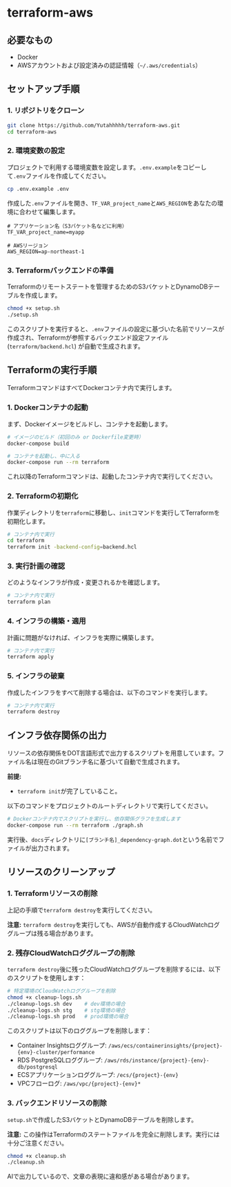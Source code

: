 # terraform-aws

## 必要なもの

- Docker
- AWSアカウントおよび設定済みの認証情報（`~/.aws/credentials`）

## セットアップ手順

### 1. リポジトリをクローン

```bash
git clone https://github.com/Yutahhhhh/terraform-aws.git
cd terraform-aws
```

### 2. 環境変数の設定

プロジェクトで利用する環境変数を設定します。`.env.example`をコピーして`.env`ファイルを作成してください。

```bash
cp .env.example .env
```

作成した`.env`ファイルを開き、`TF_VAR_project_name`と`AWS_REGION`をあなたの環境に合わせて編集します。

```env
# アプリケーション名（S3バケット名などに利用）
TF_VAR_project_name=myapp

# AWSリージョン
AWS_REGION=ap-northeast-1
```

### 3. Terraformバックエンドの準備

Terraformのリモートステートを管理するためのS3バケットとDynamoDBテーブルを作成します。

```bash
chmod +x setup.sh
./setup.sh
```

このスクリプトを実行すると、`.env`ファイルの設定に基づいた名前でリソースが作成され、Terraformが参照するバックエンド設定ファイル (`terraform/backend.hcl`) が自動で生成されます。

## Terraformの実行手順

TerraformコマンドはすべてDockerコンテナ内で実行します。

### 1. Dockerコンテナの起動

まず、Dockerイメージをビルドし、コンテナを起動します。

```bash
# イメージのビルド（初回のみ or Dockerfile変更時）
docker-compose build

# コンテナを起動し、中に入る
docker-compose run --rm terraform
```

これ以降のTerraformコマンドは、起動したコンテナ内で実行してください。

### 2. Terraformの初期化

作業ディレクトリを`terraform`に移動し、`init`コマンドを実行してTerraformを初期化します。

```bash
# コンテナ内で実行
cd terraform
terraform init -backend-config=backend.hcl
```

### 3. 実行計画の確認

どのようなインフラが作成・変更されるかを確認します。

```bash
# コンテナ内で実行
terraform plan
```

### 4. インフラの構築・適用

計画に問題がなければ、インフラを実際に構築します。

```bash
# コンテナ内で実行
terraform apply
```

### 5. インフラの破棄

作成したインフラをすべて削除する場合は、以下のコマンドを実行します。

```bash
# コンテナ内で実行
terraform destroy
```

## インフラ依存関係の出力

リソースの依存関係をDOT言語形式で出力するスクリプトを用意しています。ファイル名は現在のGitブランチ名に基づいて自動で生成されます。

**前提:**
- `terraform init`が完了していること。

以下のコマンドをプロジェクトのルートディレクトリで実行してください。

```bash
# Dockerコンテナ内でスクリプトを実行し、依存関係グラフを生成します
docker-compose run --rm terraform ./graph.sh
```

実行後、`docs`ディレクトリに`[ブランチ名]_dependency-graph.dot`という名前でファイルが出力されます。

## リソースのクリーンアップ

### 1. Terraformリソースの削除

上記の手順で`terraform destroy`を実行してください。

**注意:** `terraform destroy`を実行しても、AWSが自動作成するCloudWatchロググループは残る場合があります。

### 2. 残存CloudWatchロググループの削除

`terraform destroy`後に残ったCloudWatchロググループを削除するには、以下のスクリプトを使用します：

```bash
# 特定環境のCloudWatchロググループを削除
chmod +x cleanup-logs.sh
./cleanup-logs.sh dev    # dev環境の場合
./cleanup-logs.sh stg    # stg環境の場合  
./cleanup-logs.sh prod   # prod環境の場合
```

このスクリプトは以下のロググループを削除します：
- Container Insightsロググループ: `/aws/ecs/containerinsights/{project}-{env}-cluster/performance`
- RDS PostgreSQLロググループ: `/aws/rds/instance/{project}-{env}-db/postgresql`
- ECSアプリケーションロググループ: `/ecs/{project}-{env}`
- VPCフローログ: `/aws/vpc/{project}-{env}*`

### 3. バックエンドリソースの削除

`setup.sh`で作成したS3バケットとDynamoDBテーブルを削除します。

**注意:** この操作はTerraformのステートファイルを完全に削除します。実行には十分ご注意ください。

```bash
chmod +x cleanup.sh
./cleanup.sh
```

AIで出力しているので、文章の表現に違和感がある場合があります。
